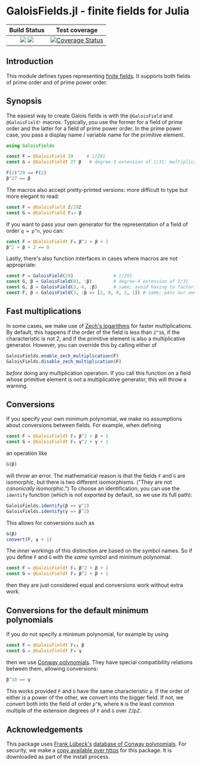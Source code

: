 # GaloisFields.jl - finite fields for Julia

| **Build Status**                                                | **Test coverage**                                       |
|:---------------------------------------------------------------:|:-------------------------------------------------------:|
| [![][travis-img]][travis-url] [![][appveyor-img]][appveyor-url] | [![Coverage Status][codecov-img]][codecov-url]      |

## Introduction

This module defines types representing [finite fields][galois-fields-wiki]. It
supports both fields of prime order and of prime power order.

[galois-fields-wiki]: https://en.wikipedia.org/wiki/Finite_field

## Synopsis

The easiest way to create Galois fields is with the `@GaloisField` and `@GaloisField!`
macros. Typically, you use the former for a field of prime order and the latter
for a field of prime power order. In the prime power case, you pass a display
name / variable name for the primitive element.

```julia
using GaloisFields

const F = @GaloisField 29     # ℤ/29ℤ
const G = @GaloisField! 27 β   # degree-3 extension of ℤ/3ℤ; multiplicatively generated by β

F(2)^29 == F(2)
β^27 == β
```

The macros also accept pretty-printed versions: more difficult to type but more
elegant to read:

```julia
const F = @GaloisField ℤ/29ℤ
const G = @GaloisField 𝔽₂₇ β
```

If you want to pass your own generator for the representation of a field
of order ``q = p^n``, you can:

```julia
const F = @GaloisField! 𝔽₃ β^2 + β + 2
β^2 + β + 2 == 0
```

Lastly, there's also function interfaces in cases where macros are not
appropriate:

```julia
const F = GaloisField(29)               # ℤ/29ℤ
const G, β = GaloisField(81, :β)        # degree-4 extension of ℤ/3ℤ
const G, β = GaloisField(3, 4, :β)      # same; avoid having to factorize 81
const F, β = GaloisField(3, :β => [2, 0, 0, 2, 1]) # same; pass our own custom minimum polynomial
```

## Fast multiplications
In some cases, we make use of [Zech's logarithms][zech] for faster multiplications.
By default, this happens if the order of the field is less than ``2^16``, if the
characteristic is not 2, and if the primitive element is also a multiplicative
generator. However, you can override this by calling either of

```julia
GaloisFields.enable_zech_multiplication(F)
GaloisFields.disable_zech_multiplication(F)
```

_before_ doing any multiplication operation. If you call this function on a
field whose primitive element is _not_ a multiplicative generator, this will
throw a warning.

[zech]: https://en.wikipedia.org/wiki/Zech's_logarithm

## Conversions
If you specify your own minimum polynomial, we make no assumptions about
conversions between fields. For example, when defining
```julia
const F = @GaloisField! 𝔽₂ β^2 + β + 1
const G = @GaloisField! 𝔽₂ γ^2 + γ + 1
```
an operation like
```julia
G(β)
```
will throw an error. The mathematical reason is that  the fields ``F`` and ``G``
are isomorphic, but there is two different isomorphisms. ("They are not _canonically_
isomorphic.") To choose an identification, you can use the `identify` function
(which is not exported by default, so we use its full path):
```julia
GaloisFields.identify(β => γ^2)
GaloisFields.identify(γ => β^2)
```
This allows for conversions such as
```julia
G(β)
convert(F, γ + 1)
```
The inner workings of this distinction are based on the symbol names. So
if you define ``F`` and ``G`` with the _same_ symbol and minimum polynomial:
```julia
const F = @GaloisField! 𝔽₂ β^2 + β + 1
const G = @GaloisField! 𝔽₂ β^2 + β + 1
```
then they are just considered equal and conversions work without extra work.

## Conversions for the default minimum polynomials
If you do not specify a minimum polynomial, for example by using
```julia
const F = @GaloisField! 𝔽₈₁ β
const G = @GaloisField! 𝔽₉ γ
```
then we use [Conway polynomials][conway]. They have special compatibility
relations between them, allowing conversions:
```julia
β^10 == γ
```
This works provided `F` and `G` have the same characteristic `p`. If the order
of either is a power of the other, we convert into the bigger field. If not, we
convert both into the field of order `p^N`, where `N` is the least common
multiple of the extension degrees of `F` and `G` over ℤ/pℤ.

## Acknowledgements

This package uses [Frank Lübeck's][lubeck] [database of Conway polynomials][db].
For security, we make a [copy available over https][https-db] for this package.
It is downloaded as part of the install process.

[conway]: https://en.wikipedia.org/wiki/Conway_polynomial_(finite_fields)


[travis-img]: https://travis-ci.org/tkluck/GaloisFields.jl.svg?branch=master
[travis-url]: https://travis-ci.org/tkluck/GaloisFields.jl

[appveyor-img]: https://ci.appveyor.com/api/projects/status/74ti0cx7honk82yj?svg=true
[appveyor-url]: https://ci.appveyor.com/project/tkluck/galoisfields-jl

[codecov-img]: https://codecov.io/gh/tkluck/GaloisFields.jl/branch/master/graph/badge.svg
[codecov-url]: https://codecov.io/gh/tkluck/GaloisFields.jl

[lubeck]: http://www.math.rwth-aachen.de/~Frank.Luebeck/index.html
[db]: http://www.math.rwth-aachen.de/~Frank.Luebeck/data/ConwayPol/index.html?LANG=en
[https-db]: https://gist.githubusercontent.com/tkluck/e1cd1746c69aa17e4a37114d22649627/raw/7fbe9763fae27f14924262ad03606f1c3af4400e/CPImport.txt

